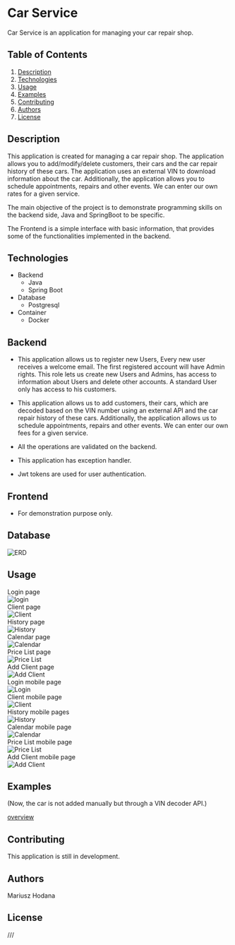 # Car Service

Car Service is an application for managing your car repair shop.

## Table of Contents

1. [Description](#description)
2. [Technologies](#technologies)
3. [Usage](#usage)
4. [Examples](#examples)
5. [Contributing](#contributing)
6. [Authors](#authors)
7. [License](#license)

## Description

This application is created for managing a car repair shop.
The application allows you to add/modify/delete customers, their cars and the car repair history of these cars.
The application uses an external VIN to download information about the car.
Additionally, the application allows you to schedule appointments, repairs and other events.
We can enter our own rates for a given service.

The main objective of the project is to demonstrate programming skills on the backend side, Java and SpringBoot to be specific.

The Frontend is a simple interface with basic information, that provides some of the functionalities implemented in the backend.

## Technologies
- Backend
    - Java
    - Spring Boot
- Database
    - Postgresql
- Container
    - Docker

## Backend
- This application allows us to register new Users, Every new user receives a welcome email.  The first registered account will have Admin rights.  This role lets us create new Users and Admins, has access to information about  Users and delete other accounts.
A standard User only has access to his customers.

- This application allows us to add customers, their cars, which are decoded based on the VIN number using an external API and the car repair history of these cars. 
Additionally, the application allows us to schedule appointments, repairs and other events.
We can enter our own fees for a given service. 

- All the operations are validated on the backend.
- This application has exception handler.
- Jwt tokens are used for user authentication.  

## Frontend
- For demonstration purpose only.

## Database
![ERD](DiagramERD.png)

## Usage
Login page
<br> 
![login](Pictures/login.png)
<br>
Client page 
<br> 
![Client](Pictures/Client.png)
<br>
History page
<br> 
![History](Pictures/History.png)
<br>
Calendar page
<br> 
![Calendar](Pictures/Calendar.png)
<br>
Price List page
<br> 
![Price List](Pictures/Price%20list.png)
<br>
Add Client page
<br> 
![Add Client](Pictures/Add%20Client.png)
<br>
Login mobile page 
<br> 
![Login](Pictures/login-mobile.png)
<br>
Client mobile page 
<br> 
![Client](Pictures/clientt-mobile.png)
<br>
History mobile pages
<br> 
![History](Pictures/history-mobile.png)
<br>
Calendar mobile page
<br> 
![Calendar](Pictures/Calendar-mobile.png)
<br>
Price List mobile page
<br> 
![Price List](Pictures/price_list-mobile.png)
<br>
Add Client mobile page
<br> 
![Add Client](Pictures/add-client-mobile.png)
<br>
## Examples
(Now, the car is not added manually but through a VIN decoder API.)

[overview](https://vimeo.com/922671102?share=copy)

## Contributing

This application is still in development. 

## Authors

Mariusz Hodana

## License

///


